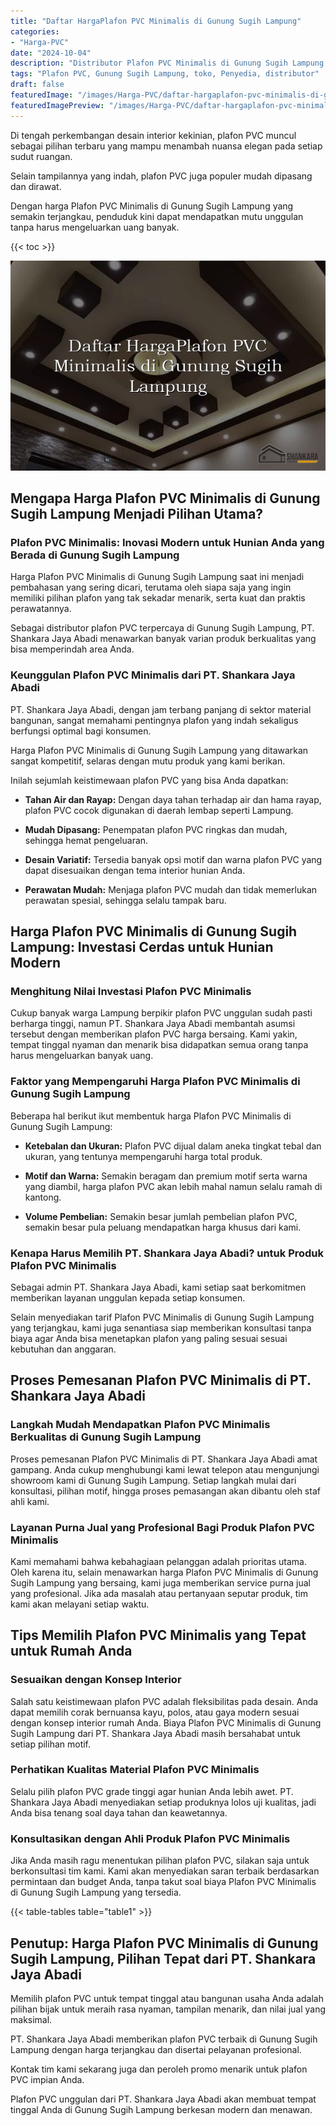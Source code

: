 ```yaml
---
title: "Daftar HargaPlafon PVC Minimalis di Gunung Sugih Lampung"
categories:
- "Harga-PVC"
date: "2024-10-04"
description: "Distributor Plafon PVC Minimalis di Gunung Sugih Lampung untuk hunian, office, dan toko. Panel unggulan, pilihan motif, warna menarik, beserta jasa instalasi dikerjakan oleh tenaga ahli ahli dan garansi resmi!|Jasa penyediaan Plafon PVC Minimalis di Gunung Sugih Lampung bagi kebutuhan tempat tinggal, perkantoran, maupun gerai, dengan material berkualitas dan penempatan oleh teknisi ahli dan garansi resmi.|Alternatif Plafon PVC Minimalis di Gunung Sugih Lampung yang terbukti bagi tempat tinggal, office, serta gerai, bersama panel unggulan dan pemasangan ditangani oleh tim ahli dan kepastian resmi.|Penyediaan Plafon PVC Minimalis di Gunung Sugih Lampung untuk rumah, office, dan ritel, dengan panel berkualitas dan pemasangan dikerjakan oleh tim ahli, lengkap beserta kepastian resmi.}"
tags: "Plafon PVC, Gunung Sugih Lampung, toko, Penyedia, distributor"
draft: false
featuredImage: "/images/Harga-PVC/daftar-hargaplafon-pvc-minimalis-di-gunung-sugih-lampung.png"
featuredImagePreview: "/images/Harga-PVC/daftar-hargaplafon-pvc-minimalis-di-gunung-sugih-lampung.png"
---
```


Di tengah perkembangan desain interior kekinian, plafon PVC muncul sebagai pilihan terbaru yang mampu menambah nuansa elegan pada setiap sudut ruangan.

Selain tampilannya yang indah, plafon PVC juga populer mudah dipasang dan dirawat.

Dengan harga Plafon PVC Minimalis di Gunung Sugih Lampung yang semakin terjangkau, penduduk kini dapat mendapatkan mutu unggulan tanpa harus mengeluarkan uang banyak.

{{< toc >}}

![Daftar HargaPlafon PVC Minimalis di Gunung Sugih Lampung](/images/Harga-PVC/Daftar-HargaPlafon-PVC-Minimalis-di-Gunung-Sugih-Lampung.png)

## Mengapa Harga Plafon PVC Minimalis di Gunung Sugih Lampung Menjadi Pilihan Utama?

### Plafon PVC Minimalis: Inovasi Modern untuk Hunian Anda yang Berada di Gunung Sugih Lampung

Harga Plafon PVC Minimalis di Gunung Sugih Lampung saat ini menjadi pembahasan yang sering dicari, terutama oleh siapa saja yang ingin memiliki pilihan plafon yang tak sekadar menarik, serta kuat dan praktis perawatannya.

Sebagai distributor plafon PVC terpercaya di Gunung Sugih Lampung, PT. Shankara Jaya Abadi menawarkan banyak varian produk berkualitas yang bisa memperindah area Anda.

### Keunggulan Plafon PVC Minimalis dari PT. Shankara Jaya Abadi

PT. Shankara Jaya Abadi, dengan jam terbang panjang di sektor material bangunan, sangat memahami pentingnya plafon yang indah sekaligus berfungsi optimal bagi konsumen.

Harga Plafon PVC Minimalis di Gunung Sugih Lampung yang ditawarkan sangat kompetitif, selaras dengan mutu produk yang kami berikan.

Inilah sejumlah keistimewaan plafon PVC yang bisa Anda dapatkan:

- **Tahan Air dan Rayap:** Dengan daya tahan terhadap air dan hama rayap, plafon PVC cocok digunakan di daerah lembap seperti Lampung.

- **Mudah Dipasang:** Penempatan plafon PVC ringkas dan mudah, sehingga hemat pengeluaran.

- **Desain Variatif:** Tersedia banyak opsi motif dan warna plafon PVC yang dapat disesuaikan dengan tema interior hunian Anda.

- **Perawatan Mudah:** Menjaga plafon PVC mudah dan tidak memerlukan perawatan spesial, sehingga selalu tampak baru.

## Harga Plafon PVC Minimalis di Gunung Sugih Lampung: Investasi Cerdas untuk Hunian Modern

### Menghitung Nilai Investasi Plafon PVC Minimalis

Cukup banyak warga Lampung berpikir plafon PVC unggulan sudah pasti berharga tinggi, namun PT. Shankara Jaya Abadi membantah asumsi tersebut dengan memberikan plafon PVC harga bersaing. Kami yakin, tempat tinggal nyaman dan menarik bisa didapatkan semua orang tanpa harus mengeluarkan banyak uang.

### Faktor yang Mempengaruhi Harga Plafon PVC Minimalis di Gunung Sugih Lampung

Beberapa hal berikut ikut membentuk harga Plafon PVC Minimalis di Gunung Sugih Lampung:

- **Ketebalan dan Ukuran:** Plafon PVC dijual dalam aneka tingkat tebal dan ukuran, yang tentunya mempengaruhi harga total produk.

- **Motif dan Warna:** Semakin beragam dan premium motif serta warna yang diambil, harga plafon PVC akan lebih mahal namun selalu ramah di kantong.

- **Volume Pembelian:** Semakin besar jumlah pembelian plafon PVC, semakin besar pula peluang mendapatkan harga khusus dari kami.

### Kenapa Harus Memilih PT. Shankara Jaya Abadi? untuk Produk Plafon PVC Minimalis

Sebagai admin PT. Shankara Jaya Abadi, kami setiap saat berkomitmen memberikan layanan unggulan kepada setiap konsumen.

Selain menyediakan tarif Plafon PVC Minimalis di Gunung Sugih Lampung yang terjangkau, kami juga senantiasa siap memberikan konsultasi tanpa biaya agar Anda bisa menetapkan plafon yang paling sesuai sesuai kebutuhan dan anggaran.

## Proses Pemesanan Plafon PVC Minimalis di PT. Shankara Jaya Abadi

### Langkah Mudah Mendapatkan Plafon PVC Minimalis Berkualitas di Gunung Sugih Lampung

Proses pemesanan Plafon PVC Minimalis di PT. Shankara Jaya Abadi amat gampang. Anda cukup menghubungi kami lewat telepon atau mengunjungi showroom kami di Gunung Sugih Lampung. Setiap langkah mulai dari konsultasi, pilihan motif, hingga proses pemasangan akan dibantu oleh staf ahli kami.

### Layanan Purna Jual yang Profesional Bagi Produk Plafon PVC Minimalis

Kami memahami bahwa kebahagiaan pelanggan adalah prioritas utama. Oleh karena itu, selain menawarkan harga Plafon PVC Minimalis di Gunung Sugih Lampung yang bersaing, kami juga memberikan service purna jual yang profesional. Jika ada masalah atau pertanyaan seputar produk, tim kami akan melayani setiap waktu.

## Tips Memilih Plafon PVC Minimalis yang Tepat untuk Rumah Anda

### Sesuaikan dengan Konsep Interior

Salah satu keistimewaan plafon PVC adalah fleksibilitas pada desain. Anda dapat memilih corak bernuansa kayu, polos, atau gaya modern sesuai dengan konsep interior rumah Anda. Biaya Plafon PVC Minimalis di Gunung Sugih Lampung dari PT. Shankara Jaya Abadi masih bersahabat untuk setiap pilihan motif.

### Perhatikan Kualitas Material Plafon PVC Minimalis

Selalu pilih plafon PVC grade tinggi agar hunian Anda lebih awet. PT. Shankara Jaya Abadi menyediakan setiap produknya lolos uji kualitas, jadi Anda bisa tenang soal daya tahan dan keawetannya.

### Konsultasikan dengan Ahli Produk Plafon PVC Minimalis

Jika Anda masih ragu menentukan pilihan plafon PVC, silakan saja untuk berkonsultasi tim kami. Kami akan menyediakan saran terbaik berdasarkan permintaan dan budget Anda, tanpa takut soal biaya Plafon PVC Minimalis di Gunung Sugih Lampung yang tersedia.

{{< table-tables table="table1" >}}

## Penutup: Harga Plafon PVC Minimalis di Gunung Sugih Lampung, Pilihan Tepat dari PT. Shankara Jaya Abadi

Memilih plafon PVC untuk tempat tinggal atau bangunan usaha Anda adalah pilihan bijak untuk meraih rasa nyaman, tampilan menarik, dan nilai jual yang maksimal.

PT. Shankara Jaya Abadi memberikan plafon PVC terbaik di Gunung Sugih Lampung dengan harga terjangkau dan disertai pelayanan profesional.

Kontak tim kami sekarang juga dan peroleh promo menarik untuk plafon PVC impian Anda.

Plafon PVC unggulan dari PT. Shankara Jaya Abadi akan membuat tempat tinggal Anda di Gunung Sugih Lampung berkesan modern dan menawan.
